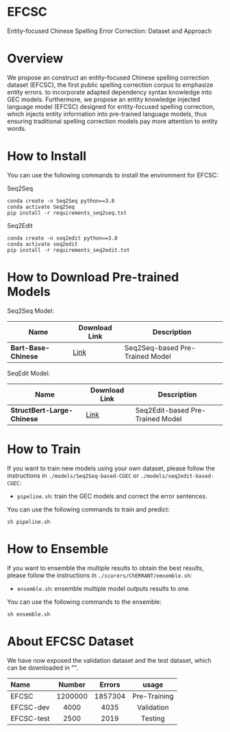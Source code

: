 
# EFCSC
Entity-focused Chinese Spelling Error Correction: Dataset and Approach


# Overview
We propose an construct an entity-focused Chinese spelling correction dataset (EFCSC), the first public spelling correction corpus to emphasize entity errors. to incorporate adapted dependency syntax knowledge into GEC models. Furthermore, we propose an entity knowledge injected language model (EFCSC) designed for entity-focused spelling correction, which injects entity information into pre-trained language models, thus ensuring traditional spelling correction models pay more attention to entity words.




# How to Install

You can use the following commands to install the environment for EFCSC:

Seq2Seq
```
conda create -n Seq2Seq python==3.8
conda activate Seq2Seq
pip install -r requirements_seq2seq.txt
```

Seq2Edit
```
conda create -n seq2edit python==3.8
conda activate seq2edit
pip install -r requirements_seq2edit.txt
```


# How to Download Pre-trained Models

Seq2Seq Model:

| Name       | Download Link | Description |
|------------|---------------|-------------|
| **Bart-Base-Chinese** | [Link](https://huggingface.co/fnlp/bart-base-chinese) | Seq2Seq-based Pre-Trained Model|


SeqEdit Model:

| Name       | Download Link | Description |
|------------|---------------|-------------|
| **StructBert-Large-Chinese** | [Link](https://huggingface.co/junnyu/structbert-large-zh) | Seq2Edit-based Pre-Trained Model |


# How to Train
If you want to train new models using your own dataset, please follow the instructions in `./models/Seq2Seq-based-CGEC` or `./models/seq2edit-based-CGEC`:

+ `pipeline.sh`: train the GEC models and correct the error sentences.

You can use the following commands to train and predict:

```
sh pipeline.sh
```

# How to Ensemble

If you want to ensemble the multiple results to obtain the best results, please follow the instructions in `./scorers/ChERRANT/emsemble.sh`:

+ `ensemble.sh`: ensemble multiple model outputs results to one.

You can use the following commands to the ensemble:

```
sh ensemble.sh
```

# About EFCSC Dataset

We have now exposed the validation dataset and the test dataset, which can be downloaded in "".



| Name | Number | Errors | usage|
| :------- | :---------: | :---------: |:---------: |
| EFCSC | 1200000 | 1857304 | Pre-Training|
| EFCSC-dev | 4000 | 4035 | Validation|
| EFCSC-test | 2500 | 2019 | Testing |



